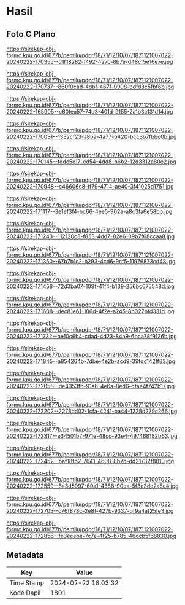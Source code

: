 # Hasil

## Foto C Plano

https://sirekap-obj-formc.kpu.go.id/677b/pemilu/pdpr/18/71/12/10/07/1871121007022-20240222-170355--d1f18282-f492-427c-8b7e-d48cf5e16e7e.jpg

https://sirekap-obj-formc.kpu.go.id/677b/pemilu/pdpr/18/71/12/10/07/1871121007022-20240222-170737--860f0cad-4dbf-467f-9998-bdfd8c5fbf6b.jpg

https://sirekap-obj-formc.kpu.go.id/677b/pemilu/pdpr/18/71/12/10/07/1871121007022-20240222-165905--c60fea57-74d3-401d-9155-2a1b3c131d14.jpg

https://sirekap-obj-formc.kpu.go.id/677b/pemilu/pdpr/18/71/12/10/07/1871121007022-20240222-170031--1332cf23-a8ba-4a77-b420-bcc3b7fbbc0b.jpg

https://sirekap-obj-formc.kpu.go.id/677b/pemilu/pdpr/18/71/12/10/07/1871121007022-20240222-170145--fddc5e17-ed54-4dd8-b6b2-12d3312a80e2.jpg

https://sirekap-obj-formc.kpu.go.id/677b/pemilu/pdpr/18/71/12/10/07/1871121007022-20240222-170948--c46606c8-ff79-4714-ae40-3f41025d1751.jpg

https://sirekap-obj-formc.kpu.go.id/677b/pemilu/pdpr/18/71/12/10/07/1871121007022-20240222-171117--3e1ef3f4-bc66-4ee5-902a-a8c3fa6e58bb.jpg

https://sirekap-obj-formc.kpu.go.id/677b/pemilu/pdpr/18/71/12/10/07/1871121007022-20240222-171243--112120c3-f853-4dd7-82e6-39b7f68ccaa8.jpg

https://sirekap-obj-formc.kpu.go.id/677b/pemilu/pdpr/18/71/12/10/07/1871121007022-20240222-171350--67b7b1c2-b293-4cd6-9cf5-11976873cd48.jpg

https://sirekap-obj-formc.kpu.go.id/677b/pemilu/pdpr/18/71/12/10/07/1871121007022-20240222-171458--72d3ba07-109f-41f4-b139-256bc675548d.jpg

https://sirekap-obj-formc.kpu.go.id/677b/pemilu/pdpr/18/71/12/10/07/1871121007022-20240222-171608--dec81e61-106d-4f2e-a245-8b027bfd331d.jpg

https://sirekap-obj-formc.kpu.go.id/677b/pemilu/pdpr/18/71/12/10/07/1871121007022-20240222-171732--be10c6b4-cdad-4d23-84a9-6bca78f9126b.jpg

https://sirekap-obj-formc.kpu.go.id/677b/pemilu/pdpr/18/71/12/10/07/1871121007022-20240222-171845--a854264b-7dbe-4e2b-acd9-39fdc142ff83.jpg

https://sirekap-obj-formc.kpu.go.id/677b/pemilu/pdpr/18/71/12/10/07/1871121007022-20240222-172058--de4353fb-91a6-4e6a-8ed6-dfae4f742b17.jpg

https://sirekap-obj-formc.kpu.go.id/677b/pemilu/pdpr/18/71/12/10/07/1871121007022-20240222-172202--2278dd02-1cfa-4241-ba44-1228d279c266.jpg

https://sirekap-obj-formc.kpu.go.id/677b/pemilu/pdpr/18/71/12/10/07/1871121007022-20240222-172317--e34501b7-971e-48cc-93e4-497468182b63.jpg

https://sirekap-obj-formc.kpu.go.id/677b/pemilu/pdpr/18/71/12/10/07/1871121007022-20240222-172452--baf18fb2-7641-4608-8b7b-dd21732f8810.jpg

https://sirekap-obj-formc.kpu.go.id/677b/pemilu/pdpr/18/71/12/10/07/1871121007022-20240222-172559--8a3d5997-60a1-4388-90ea-5f3e3de2a5e4.jpg

https://sirekap-obj-formc.kpu.go.id/677b/pemilu/pdpr/18/71/12/10/07/1871121007022-20240222-172705--c76f878c-2e8f-427b-9337-bf9a4af25fe3.jpg

https://sirekap-obj-formc.kpu.go.id/677b/pemilu/pdpr/18/71/12/10/07/1871121007022-20240222-172856--fe3eeebe-7c7e-4f25-b785-46dcb5f68830.jpg


## Metadata

| Key        | Value               |
| ---------- | ------------------- |
| Time Stamp | 2024-02-22 18:03:32 |
| Kode Dapil | 1801                |



